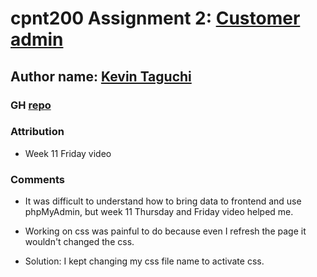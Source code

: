 # cpnt200 Assignment 2: [Customer admin](https://github.com/sait-wbdv/assessments/tree/master/cpnt200/assignment-2)

## Author name: [Kevin Taguchi](https://github.com/Kevin-234)

### GH [repo](https://github.com/Kevin-234/cpnt200-a2)

### Attribution
- Week 11 Friday video

### Comments
- It was difficult to understand how to bring data to frontend and use phpMyAdmin, but week 11 Thursday and Friday video helped me.

- Working on css was painful to do because even I refresh the page it wouldn't changed the css.
+ Solution: I kept changing my css file name to activate css. 
